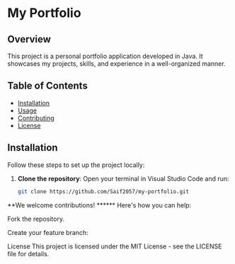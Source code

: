 # My Portfolio

## Overview
This project is a personal portfolio application developed in Java. It showcases my projects, skills, and experience in a well-organized manner.

## Table of Contents
- [Installation](#installation)
- [Usage](#usage)
- [Contributing](#contributing)
- [License](#license)

## Installation
Follow these steps to set up the project locally:

1. **Clone the repository**:
   Open your terminal in Visual Studio Code and run:
   ```bash
   git clone https://github.com/Saif2057/my-portfolio.git

**We welcome contributions! ******
Here's how you can help:

Fork the repository.

Create your feature branch:


License
This project is licensed under the MIT License - see the LICENSE file for details.
